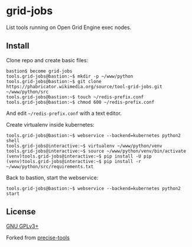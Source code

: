 grid-jobs
=========

List tools running on Open Grid Engine exec nodes.

Install
-------

Clone repo and create basic files:
```
bastion$ become grid-jobs
tools.grid-jobs@bastion:~$ mkdir -p ~/www/python
tools.grid-jobs@bastion:~$ git clone https://phabricator.wikimedia.org/source/tool-grid-jobs.git ~/www/python/src
tools.grid-jobs@bastion:~$ touch ~/redis-prefix.conf
tools.grid-jobs@bastion:~$ chmod 600 ~/redis-prefix.conf
```
And edit `~/redis-prefix.conf` with a text editor.

Create virtualenv inside kubernetes:
```
tools.grid-jobs@bastion:~$ webservice --backend=kubernetes python2 shell
tools.grid-jobs@interactive:~$ virtualenv ~/www/python/venv
tools.grid-jobs@interactive:~$ source ~/www/python/venv/bin/activate
(venv)tools.grid-jobs@interactive:~$ pip install -U pip
(venv)tools.grid-jobs@interactive:~$ pip install -r ~/www/python/src/requirements.txt
```

Back to bastion, start the webservice:
```
tools.grid-jobs@bastion:~$ webservice --backend=kubernetes python2 start
```

License
-------
[GNU GPLv3+](//www.gnu.org/copyleft/gpl.html "GNU GPLv3+")

Forked from
[precise-tools](https://phabricator.wikimedia.org/source/tool-precise-tools/)
